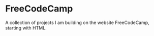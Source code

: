 # FreeCodeCamp
A collection of projects I am building on the website FreeCodeCamp, starting with HTML.
